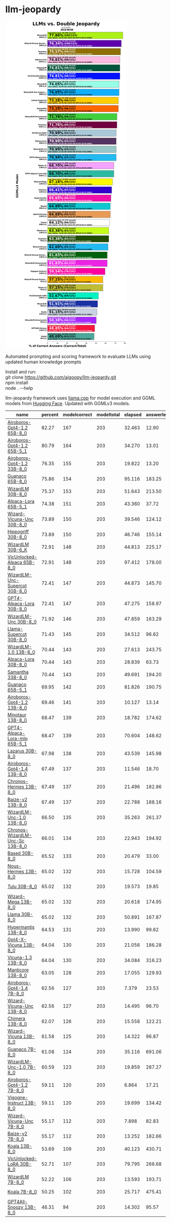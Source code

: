 # llm-jeopardy

![Double](dbljeopardy.png)

Automated prompting and scoring framework to evaluate LLMs using updated human knowledge prompts

Install and run:  
git clone https://github.com/aigoopy/llm-jeopardy.git  
npm install  
node . --help  

llm-jeopardy framework uses [llama.cpp](https://github.com/ggerganov/llama.cpp) for model execution and GGML models from [Hugging Face](https://huggingface.co). 
Updated with GGMLv3 models.

<!--- TABLESTART --->
|name|percent|modelcorrect|modeltotal|elapsed|answerlen|msize|mdate|
|----|----|----|----|----|----|----|----|
|<a href="https://huggingface.co/TheBloke/airoboros-65B-gpt4-1.2-GGML" target="_blank">Airoboros-Gpt4-1.2 65B-8_0</a>|82.27|167|203|32.463|12.90|69.37|2023/06/14 16:35:46|
|<a href="https://huggingface.co/TheBloke/airoboros-65B-gpt4-1.2-GGML" target="_blank">Airoboros-Gpt4-1.2 65B-5_1</a>|80.79|164|203|34.270|13.01|48.97|2023/06/14 15:25:37|
|<a href="https://huggingface.co/TheBloke/airoboros-33B-gpt4-1.2-GGML" target="_blank">Airoboros-Gpt4-1.2 33B-8_0</a>|76.35|155|203|19.822|13.20|34.56|2023/06/14 14:32:00|
|<a href="https://huggingface.co/TheBloke/guanaco-65B-GGML" target="_blank">Guanaco 65B-8_0</a>|75.86|154|203|95.116|183.25|69.37|2023/05/26 08:46:34|
|<a href="https://huggingface.co/TheBloke/WizardLM-30B-GGML" target="_blank">WizardLM 30B-8_0</a>|75.37|153|203|51.643|213.50|34.56|2023/06/06 21:08:15|
|<a href="https://huggingface.co/TheBloke/alpaca-lora-65B-GGML" target="_blank">Alpaca-Lora 65B-5_1</a>|74.38|151|203|43.360|37.72|48.97|2023/05/20 12:57:30|
|<a href="https://huggingface.co/TheBloke/Wizard-Vicuna-30B-Uncensored-GGML" target="_blank">Wizard-Vicuna-Unc 30B-8_0</a>|73.89|150|203|39.546|124.12|34.56|2023/05/30 04:33:26|
|<a href="https://huggingface.co/TheBloke/hippogriff-30b-chat-GGML" target="_blank">Hippogriff 30B-8_0</a>|73.89|150|203|46.746|155.14|34.56|2023/05/31 09:16:01|
|<a href="https://huggingface.co/TheBloke/WizardLM-30B-GGML" target="_blank">WizardLM 30B-6_K</a>|72.91|148|203|44.813|225.17|26.69|2023/06/06 19:03:43|
|<a href="https://huggingface.co/TheBloke/VicUnlocked-alpaca-65B-QLoRA-GGML" target="_blank">VicUnlocked-Alpaca 65B-8_0</a>|72.91|148|203|97.412|178.00|69.37|2023/05/30 00:09:02|
|<a href="https://huggingface.co/TheBloke/WizardLM-Uncensored-SuperCOT-StoryTelling-30B-GGML" target="_blank">WizardLM-Unc-Supercot 30B-8_0</a>|72.41|147|203|44.873|145.70|34.56|2023/06/01 11:07:15|
|<a href="https://huggingface.co/TheBloke/gpt4-alpaca-lora-30B-4bit-GGML" target="_blank">GPT4-Alpaca-Lora 30B-8_0</a>|72.41|147|203|47.275|158.97|34.56|2023/05/20 04:13:39|
|<a href="https://huggingface.co/TheBloke/WizardLM-30B-Uncensored-GGML" target="_blank">WizardLM-Unc 30B-8_0</a>|71.92|146|203|47.859|163.29|34.56|2023/05/22 14:34:25|
|<a href="https://huggingface.co/TheBloke/llama-30b-supercot-GGML" target="_blank">Llama-Supercot 30B-8_0</a>|71.43|145|203|34.512|96.62|34.56|2023/05/28 12:22:12|
|<a href="https://huggingface.co/TheBloke/wizardLM-13B-1.0-GGML" target="_blank">WizardLM-1.0 13B-8_0</a>|70.44|143|203|27.613|243.75|13.83|2023/05/27 16:17:01|
|<a href="https://huggingface.co/TheBloke/Alpaca-Lora-30B-GGML" target="_blank">Alpaca-Lora 30B-8_0</a>|70.44|143|203|28.839|63.73|34.56|2023/06/01 07:50:56|
|<a href="https://huggingface.co/TheBloke/samantha-33B-GGML" target="_blank">Samantha 33B-8_0</a>|70.44|143|203|49.691|194.20|34.56|2023/05/29 10:18:08|
|<a href="https://huggingface.co/TheBloke/guanaco-65B-GGML" target="_blank">Guanaco 65B-5_1</a>|69.95|142|203|81.826|190.75|48.97|2023/05/25 18:58:18|
|<a href="https://huggingface.co/TheBloke/airoboros-13B-gpt4-1.2-GGML" target="_blank">Airoboros-Gpt4-1.2 13B-8_0</a>|69.46|141|203|10.127|13.14|13.83|2023/06/16 13:03:21|
|<a href="https://huggingface.co/TheBloke/minotaur-13B-GGML" target="_blank">Minotaur 13B-8_0</a>|68.47|139|203|18.782|174.62|13.83|2023/06/08 21:45:25|
|<a href="https://huggingface.co/TheBloke/gpt4-alpaca-lora_mlp-65B-GGML" target="_blank">GPT4-Alpaca-Lora-mlp 65B-5_1</a>|68.47|139|203|70.604|148.62|48.97|2023/05/20 17:04:49|
|<a href="https://huggingface.co/TheBloke/30B-Lazarus-GGML" target="_blank">Lazarus 30B-8_0</a>|67.98|138|203|43.539|145.98|34.56|2023/06/07 15:58:57|
|<a href="https://huggingface.co/TheBloke/airoboros-13B-gpt4-1.4-GGML" target="_blank">Airoboros-Gpt4-1.4 13B-8_0</a>|67.49|137|203|11.546|18.70|13.83|2023/06/22 08:32:58|
|<a href="https://huggingface.co/TheBloke/chronos-hermes-13B-GGML" target="_blank">Chronos-Hermes 13B-8_0</a>|67.49|137|203|21.496|182.86|13.83|2023/06/13 11:02:08|
|<a href="https://huggingface.co/TheBloke/Project-Baize-v2-13B-GGML" target="_blank">Baize-v2 13B-8_0</a>|67.49|137|203|22.788|188.16|13.83|2023/05/24 12:00:06|
|<a href="https://huggingface.co/TheBloke/WizardLM-13B-V1.0-Uncensored-GGML" target="_blank">WizardLM-Unc-1.0 13B-8_0</a>|66.50|135|203|35.263|261.37|13.83|2023/06/20 07:44:48|
|<a href="https://huggingface.co/TheBloke/chronos-wizardlm-uc-scot-st-13B-GGML" target="_blank">Chronos-WizardLM-Unc-Sc 13B-8_0</a>|66.01|134|203|22.943|194.92|13.83|2023/06/07 14:08:04|
|<a href="https://huggingface.co/TheBloke/based-30B-GGML" target="_blank">Based 30B-8_0</a>|65.52|133|203|20.479|33.00|34.56|2023/06/03 10:54:07|
|<a href="https://huggingface.co/TheBloke/Nous-Hermes-13B-GGML" target="_blank">Nous-Hermes 13B-8_0</a>|65.02|132|203|15.728|104.59|13.83|2023/06/03 13:44:45|
|<a href="https://huggingface.co/TheBloke/tulu-30B-GGML" target="_blank">Tulu 30B-8_0</a>|65.02|132|203|19.573|19.85|34.56|2023/06/10 21:47:05|
|<a href="https://huggingface.co/TheBloke/wizard-mega-13B-GGML" target="_blank">Wlzard-Mega 13B-8_0</a>|65.02|132|203|20.618|174.95|13.83|2023/05/20 03:50:25|
|<a href="https://huggingface.co/TheBloke/LLaMa-30B-GGML" target="_blank">Llama 30B-8_0</a>|65.02|132|203|50.891|167.87|34.56|2023/05/20 19:50:17|
|<a href="https://huggingface.co/TheBloke/13B-HyperMantis-GGML" target="_blank">Hypermantis 13B-8_0</a>|64.53|131|203|13.990|99.62|13.83|2023/06/03 00:38:54|
|<a href="https://huggingface.co/TheBloke/gpt4-x-vicuna-13B-GGML" target="_blank">Gpt4-X-Vicuna 13B-8_0</a>|64.04|130|203|21.056|186.28|13.83|2023/05/20 05:02:06|
|<a href="https://huggingface.co/TheBloke/vicuna-13b-v1.3-GGML" target="_blank">Vicuna-1.3 13B-8_0</a>|64.04|130|203|34.084|316.23|13.83|2023/06/18 18:11:39|
|<a href="https://huggingface.co/TheBloke/Manticore-13B-GGML" target="_blank">Manticore 13B-8_0</a>|63.05|128|203|17.055|129.93|13.83|2023/05/20 14:17:21|
|<a href="https://huggingface.co/TheBloke/airoboros-7B-gpt4-1.4-GGML" target="_blank">Airoboros-Gpt4-1.4 7B-8_0</a>|62.56|127|203|7.379|23.53|7.16|2023/06/22 07:53:28|
|<a href="https://huggingface.co/TheBloke/Wizard-Vicuna-13B-Uncensored-GGML" target="_blank">Wizard-Vicuna-Unc 13B-8_0</a>|62.56|127|203|14.495|96.70|13.83|2023/05/20 02:05:09|
|<a href="https://huggingface.co/TheBloke/13B-Chimera-GGML" target="_blank">Chimera 13B-8_0</a>|62.07|126|203|15.558|122.21|13.83|2023/06/03 13:08:37|
|<a href="https://huggingface.co/TheBloke/wizard-vicuna-13B-GGML" target="_blank">Wizard-Vicuna 13B-8_0</a>|61.58|125|203|14.322|96.87|13.83|2023/05/20 02:44:04|
|<a href="https://huggingface.co/TheBloke/guanaco-7B-GGML" target="_blank">Guanaco 7B-8_0</a>|61.08|124|203|35.116|691.06|7.16|2023/05/25 20:18:25|
|<a href="https://huggingface.co/TheBloke/WizardLM-7B-V1.0-Uncensored-GGML" target="_blank">WizardLM-Unc-1.0 7B-8_0</a>|60.59|123|203|19.859|287.27|7.16|2023/06/18 12:59:11|
|<a href="https://huggingface.co/TheBloke/airoboros-7B-gpt4-1.2-GGML" target="_blank">Airoboros-Gpt4-1.2 7B-8_0</a>|59.11|120|203|6.864|17.21|7.16|2023/06/16 12:45:31|
|<a href="https://huggingface.co/TheBloke/Vigogne-Instruct-13B-GGML" target="_blank">Vigogne-Instruct 13B-8_0</a>|59.11|120|203|19.699|134.42|13.83|2023/05/25 21:58:38|
|<a href="https://huggingface.co/TheBloke/Wizard-Vicuna-7B-Uncensored-GGML" target="_blank">Wizard-Vicuna-Unc 7B-8_0</a>|55.17|112|203|7.898|82.83|7.16|2023/05/20 01:07:29|
|<a href="https://huggingface.co/TheBloke/Project-Baize-v2-7B-GGML" target="_blank">Baize-v2 7B-8_0</a>|55.17|112|203|13.252|182.66|7.16|2023/05/24 11:38:45|
|<a href="https://huggingface.co/TheBloke/koala-13B-GGML" target="_blank">Koala 13B-8_0</a>|53.69|109|203|40.123|430.71|13.83|2023/05/20 05:33:31|
|<a href="https://huggingface.co/TheBloke/VicUnlocked-30B-LoRA-GGML" target="_blank">VicUnlocked-LoRA 30B-8_0</a>|52.71|107|203|79.795|268.68|34.56|2023/05/20 22:52:56|
|<a href="https://huggingface.co/TheBloke/wizardLM-7B-GGML" target="_blank">WizardLM 7B-8_0</a>|52.22|106|203|13.593|193.71|7.16|2023/05/20 00:19:49|
|<a href="https://huggingface.co/TheBloke/koala-7B-GGML" target="_blank">Koala 7B-8_0</a>|50.25|102|203|25.717|475.41|9.76|2023/05/20 00:45:54|
|<a href="https://huggingface.co/TheBloke/GPT4All-13B-snoozy-GGML" target="_blank">GPT4All-Snoozy 13B-8_0</a>|46.31|94|203|14.302|95.57|13.83|2023/05/20 03:14:27|
